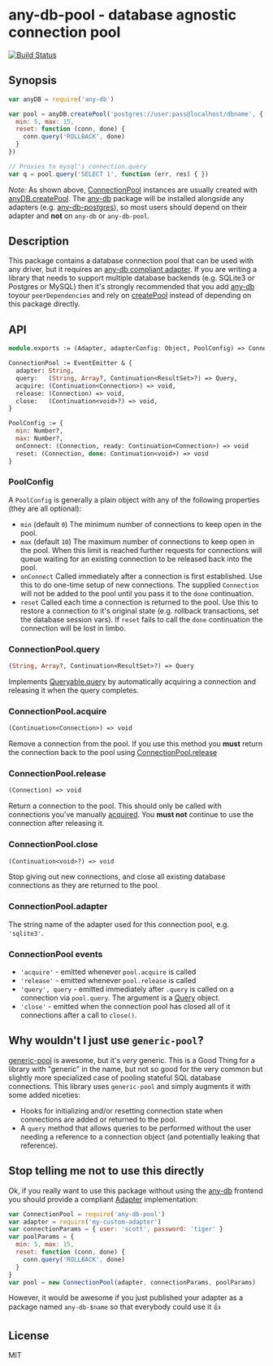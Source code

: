 # any-db-pool - database agnostic connection pool

[![Build Status](https://secure.travis-ci.org/grncdr/node-any-db.png?branch=master)](http://travis-ci.org/grncdr/node-any-db-pool)

## Synopsis

```javascript
var anyDB = require('any-db')

var pool = anyDB.createPool('postgres://user:pass@localhost/dbname', {
  min: 5, max: 15,
  reset: function (conn, done) {
    conn.query('ROLLBACK', done)
  }
})

// Proxies to mysql's connection.query
var q = pool.query('SELECT 1', function (err, res) { })
```

*Note:* As shown above, [ConnectionPool](#api) instances are usually created
with [anyDB.createPool][createPool]. The [any-db][] package will be installed
alongside any adapters (e.g. [any-db-postgres][]), so most users should depend
on their adapter and **not** on `any-db` or `any-db-pool`.

## Description

This package contains a database connection pool that can be used with any
driver, but it requires an [any-db compliant adapter][Adapter]. If you are
writing a library that needs to support multiple database backends (e.g.
SQLite3 or Postgres or MySQL) then it's strongly recommended that you add
[any-db][] toyour `peerDependencies` and rely on [createPool][] instead of
depending on this package directly.

## API

```ocaml
module.exports := (Adapter, adapterConfig: Object, PoolConfig) => ConnectionPool

ConnectionPool := EventEmitter & {
  adapter: String,
  query:   (String, Array?, Continuation<ResultSet>?) => Query,
  acquire: (Continuation<Connection>) => void,
  release: (Connection) => void,
  close:   (Continuation<void>?) => void,
}

PoolConfig := {
  min: Number?,
  max: Number?,
  onConnect: (Connection, ready: Continuation<Connection>) => void
  reset: (Connection, done: Continuation<void>) => void
}
```

### PoolConfig

A `PoolConfig` is generally a plain object with any of the following properties (they are all optional):

 - `min` (default `0`) The minimum number of connections to keep open in the pool.
 - `max` (default `10`) The maximum number of connections to keep open in the pool. When this limit is reached further requests for connections will queue waiting for an existing connection to be released back into the pool.
 - `onConnect` Called immediately after a connection is first established. Use this to do one-time setup of new connections. The supplied `Connection` will not be added to the pool until you pass it to the `done` continuation.
 - `reset` Called each time a connection is returned to the pool. Use this to restore a connection to it's original state (e.g. rollback transactions, set the database session vars). If `reset` fails to call the `done` continuation the connection will be lost in limbo.

### ConnectionPool.query

```ocaml
(String, Array?, Continuation<ResultSet>?) => Query
```

Implements [Queryable.query][] by automatically acquiring a connection and
releasing it when the query completes.

### ConnectionPool.acquire

```ocaml
(Continuation<Connection>) => void
```

Remove a connection from the pool. If you use this method you **must** return
the connection back to the pool using [ConnectionPool.release](#connectionpoolrelease)

### ConnectionPool.release

```ocaml
(Connection) => void
```

Return a connection to the pool. This should only be called with connections
you've manually [acquired](#connectionpoolacquire). You **must not** continue
to use the connection after releasing it.

### ConnectionPool.close

```ocaml
(Continuation<void>?) => void
```

Stop giving out new connections, and close all existing database connections as
they are returned to the pool.

### ConnectionPool.adapter

The string name of the adapter used for this connection pool, e.g. `'sqlite3'`.

### ConnectionPool events

 * `'acquire'` - emitted whenever `pool.acquire` is called
 * `'release'` - emitted whenever `pool.release` is called
 * `'query', query` - emitted immediately after `.query` is called on a
   connection via `pool.query`. The argument is a [Query][] object.
 * `'close'` - emitted when the connection pool has closed all of it
   connections after a call to `close()`.

## Why wouldn't I just use `generic-pool`?

[generic-pool][gpool] is awesome, but it's *very* generic.  This is a Good
Thing for a library with "generic" in the name, but not so good for the very
common but slightly more specialized case of pooling stateful SQL database
connections.  This library uses `generic-pool` and simply augments it with some
added niceties:

* Hooks for initializing and/or resetting connection state when connections are added or returned to the pool.
* A `query` method that allows queries to be performed without the user needing a reference to a connection object (and potentially leaking that reference).

## Stop telling me not to use this directly

Ok, if you really want to use this package without using the [any-db][]
frontend you should provide a compliant [Adapter][] implementation:

```javascript
var ConnectionPool = require('any-db-pool')
var adapter = require('my-custom-adapter')
var connectionParams = { user: 'scott', password: 'tiger' }
var poolParams = {
  min: 5, max: 15,
  reset: function (conn, done) {
    conn.query('ROLLBACK', done)
  }
}
var pool = new ConnectionPool(adapter, connectionParams, poolParams)
```

However, it would be awesome if you just published your adapter as a
package named `any-db-$name` so that everybody could use it :+1:

## License

MIT

[gpool]: http://npm.im/generic-pool
[any-db]: https://github.com/grncdr/node-any-db
[any-db-postgres]: https://github.com/grncdr/node-any-db-postgres
[Adapter]: https://github.com/grncdr/node-any-db-adapter-spec#adapter
[createPool]: https://github.com/grncdr/node-any-db#exportscreatepool
[Queryable.query]: https://github.com/grncdr/node-any-db-adapter-spec#queryablequery
[Query]: https://github.com/grncdr/node-any-db-adapter-spec#query
